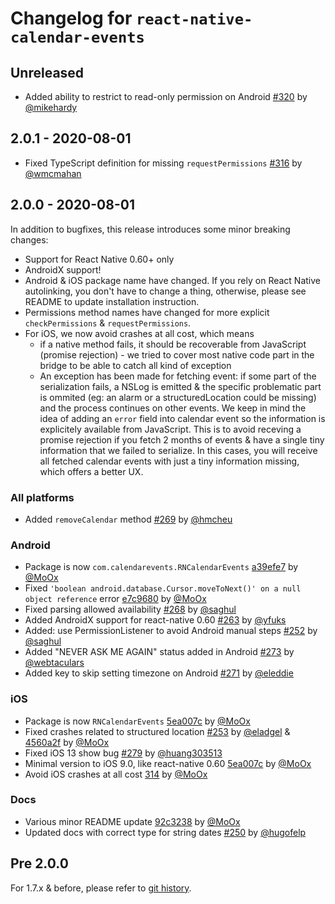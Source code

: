 # Changelog for `react-native-calendar-events`

## Unreleased

- Added ability to restrict to read-only permission on Android [#320](https://github.com/wmcmahan/react-native-calendar-events/pull/320) by [@mikehardy](https://github.com/mikehardy)

## 2.0.1 - 2020-08-01

- Fixed TypeScript definition for missing `requestPermissions` [#316](https://github.com/wmcmahan/react-native-calendar-events/pull/316) by [@wmcmahan](https://github.com/wmcmahan)

## 2.0.0 - 2020-08-01

In addition to bugfixes, this release introduces some minor breaking changes:

- Support for React Native 0.60+ only
- AndroidX support!
- Android & iOS package name have changed. If you rely on React Native autolinking, you don't have to change a thing, otherwise, please see README to update installation instruction.
- Permissions method names have changed for more explicit `checkPermissions` & `requestPermissions`.
- For iOS, we now avoid crashes at all cost, which means
  - if a native method fails, it should be recoverable from JavaScript (promise rejection) - we tried to cover most native code part in the bridge to be able to catch all kind of exception
  - An exception has been made for fetching event: if some part of the serialization fails, a NSLog is emitted & the specific problematic part is ommited (eg: an alarm or a structuredLocation could be missing) and the process continues on other events.
    We keep in mind the idea of adding an `error` field into calendar event so the information is explicitely available from JavaScript.
    This is to avoid receving a promise rejection if you fetch 2 months of events & have a single tiny information that we failed to serialize. In this cases, you will receive all fetched calendar events with just a tiny information missing, which offers a better UX.

### All platforms

- Added `removeCalendar` method [#269](https://github.com/wmcmahan/react-native-calendar-events/pull/269) by [@hmcheu](https://github.com/hmcheu)

### Android

- Package is now `com.calendarevents.RNCalendarEvents` [a39efe7](https://github.com/wmcmahan/react-native-calendar-events/commit/a39efe79c730c578abe8614986d63520005a8e59) by [@MoOx](https://github.com/MoOx)
- Fixed `'boolean android.database.Cursor.moveToNext()' on a null object reference` error [e7c9680](https://github.com/wmcmahan/react-native-calendar-events/commit/e7c9680dd24a84229df234abf82277115d3f4f00) by [@MoOx](https://github.com/MoOx)
- Fixed parsing allowed availability [#268](https://github.com/wmcmahan/react-native-calendar-events/pull/268) by [@saghul](https://github.com/saghul)
- Added AndroidX support for react-native 0.60 [#263](https://github.com/wmcmahan/react-native-calendar-events/pull/263) by [@yfuks](https://github.com/yfuks)
- Added: use PermissionListener to avoid Android manual steps [#252](https://github.com/wmcmahan/react-native-calendar-events/pull/252) by [@saghul](https://github.com/saghul)
- Added "NEVER ASK ME AGAIN" status added in Android [#273](https://github.com/wmcmahan/react-native-calendar-events/pull/273) by [@webtaculars](https://github.com/webtaculars)
- Added key to skip setting timezone on Android [#271](https://github.com/wmcmahan/react-native-calendar-events/pull/271) by [@eleddie](https://github.com/eleddie)

### iOS

- Package is now `RNCalendarEvents` [5ea007c](https://github.com/wmcmahan/react-native-calendar-events/commit/5ea007c0cbb147f37b7c1b748e6acae0a9485b88) by [@MoOx](https://github.com/MoOx)
- Fixed crashes related to structured location [#253](https://github.com/wmcmahan/react-native-calendar-events/pull/253) by [@eladgel](https://github.com/eladgel) & [4560a2f](https://github.com/wmcmahan/react-native-calendar-events/commit/4560a2ff883e1a8bad97ec16f3325d52ccccdff5) by [@MoOx](https://github.com/MoOx)
- Fixed iOS 13 show bug [#279](https://github.com/wmcmahan/react-native-calendar-events/pull/279) by [@huang303513](https://github.com/huang303513)
- Minimal version to iOS 9.0, like react-native 0.60 [5ea007c](https://github.com/wmcmahan/react-native-calendar-events/commit/5ea007c0cbb147f37b7c1b748e6acae0a9485b88) by [@MoOx](https://github.com/MoOx)
- Avoid iOS crashes at all cost [314](https://github.com/wmcmahan/react-native-calendar-events/pull/314) by [@MoOx](https://github.com/MoOx)

### Docs

- Various minor README update [92c3238](https://github.com/wmcmahan/react-native-calendar-events/commit/92c3238eead14eb9a7d36398c3b9d17df0c9e270) by [@MoOx](https://github.com/MoOx)
- Updated docs with correct type for string dates [#250](https://github.com/wmcmahan/react-native-calendar-events/pull/250) by [@hugofelp](https://github.com/eladgel)

## Pre 2.0.0

For 1.7.x & before, please refer to
[git history](https://github.com/wmcmahan/react-native-calendar-events/commits/master).
